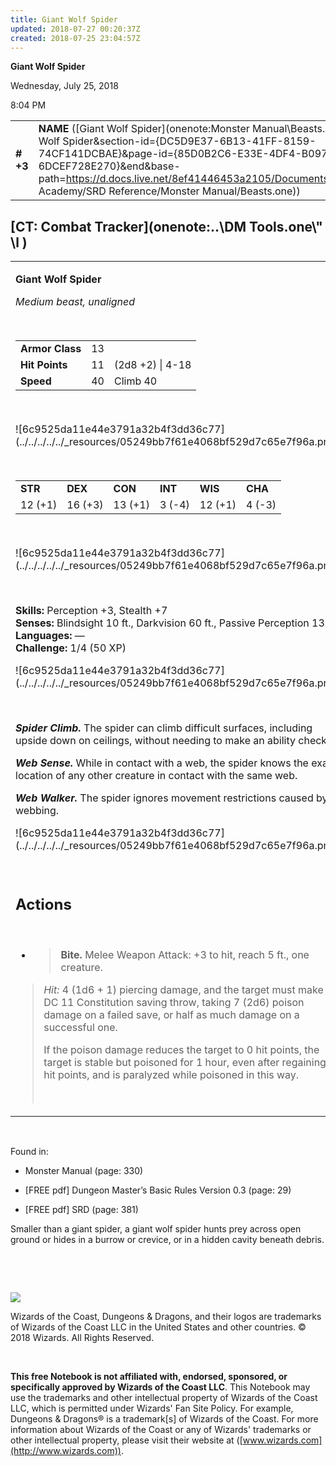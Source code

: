 ```yaml
---
title: Giant Wolf Spider
updated: 2018-07-27 00:20:37Z
created: 2018-07-25 23:04:57Z
---
```


**Giant Wolf Spider**

Wednesday, July 25, 2018

8:04 PM

|           |                                                                                                                                                                                                                                                                                                                  |        |        |        |     |       |       |
|-----------|------------------------------------------------------------------------------------------------------------------------------------------------------------------------------------------------------------------------------------------------------------------------------------------------------------------|--------|--------|--------|-----|-------|-------|
| **\# +3** | **NAME** ([Giant Wolf Spider](onenote:Monster Manual\\Beasts.one#Giant Wolf Spider&section-id={DC5D9E37-6B13-41FF-8159-74CF141DCBAE}&page-id={85D0B2C6-E33E-4DF4-B097-6DCEF728E270}&end&base-path=https://d.docs.live.net/8ef41446453a2105/Documents/Adventure Academy/SRD Reference/Monster Manual/Beasts.one)) | **13** | **11** | **11** | \-  | Notes | 50 XP |

## [CT: Combat Tracker](onenote:..\\DM Tools.one\\" \l )

<table><tbody><tr class="odd"><td><p><strong>Giant Wolf Spider</strong></p><p><em>Medium beast, unaligned</em></p><p> </p><table><tbody><tr class="odd"><td><strong>Armor Class</strong></td><td>13</td><td> </td></tr><tr class="even"><td><strong>Hit Points</strong></td><td>11</td><td>(2d8 +2) | 4-18</td></tr><tr class="odd"><td><strong>Speed</strong></td><td>40</td><td>Climb 40</td></tr></tbody></table><p> </p><p>![6c9525da11e44e3791a32b4f3dd36c77](../../../../../_resources/05249bb7f61e4068bf529d7c65e7f96a.png)</p><p> </p><table><tbody><tr class="odd"><td><strong>STR</strong></td><td><strong>DEX</strong></td><td><strong>CON</strong></td><td><strong>INT</strong></td><td><strong>WIS</strong></td><td><strong>CHA</strong></td></tr><tr class="even"><td>12 (+1)</td><td>16 (+3)</td><td>13 (+1)</td><td>3 (-4)</td><td>12 (+1)</td><td>4 (-3)</td></tr></tbody></table><p> </p><p>![6c9525da11e44e3791a32b4f3dd36c77](../../../../../_resources/05249bb7f61e4068bf529d7c65e7f96a.png)</p><p> </p><p><strong>Skills:</strong> Perception +3, Stealth +7<br />
<strong>Senses:</strong> Blindsight 10 ft., Darkvision 60 ft., Passive Perception 13<br />
<strong>Languages:</strong> —<br />
<strong>Challenge:</strong> 1/4 (50 XP)</p><p>![6c9525da11e44e3791a32b4f3dd36c77](../../../../../_resources/05249bb7f61e4068bf529d7c65e7f96a.png)</p><p> </p><p><em><strong>Spider Climb.</strong></em> The spider can climb difficult surfaces, including upside down on ceilings, without needing to make an ability check.</p><p><em><strong>Web Sense.</strong></em> While in contact with a web, the spider knows the exact location of any other creature in contact with the same web.</p><p><em><strong>Web Walker.</strong></em> The spider ignores movement restrictions caused by webbing.</p><p>![6c9525da11e44e3791a32b4f3dd36c77](../../../../../_resources/05249bb7f61e4068bf529d7c65e7f96a.png)</p><p> </p><h2 id="actions"><strong>Actions</strong></h2><p> </p><ul><li><blockquote><p><strong>Bite.</strong> Melee Weapon Attack: +3 to hit, reach 5 ft., one creature.</p></blockquote></li></ul><blockquote><p><em>Hit:</em> 4 (1d6 + 1) piercing damage, and the target must make a DC 11 Constitution saving throw, taking 7 (2d6) poison damage on a failed save, or half as much damage on a successful one.</p><p>If the poison damage reduces the target to 0 hit points, the target is stable but poisoned for 1 hour, even after regaining hit points, and is paralyzed while poisoned in this way.</p><p> </p></blockquote></td></tr></tbody></table>

 

Found in:

-   Monster Manual (page: 330)

-   \[FREE pdf\] Dungeon Master’s Basic Rules Version 0.3 (page: 29)

-   \[FREE pdf\] SRD (page: 381)

Smaller than a giant spider, a giant wolf spider hunts prey across open ground or hides in a burrow or crevice, or in a hidden cavity beneath debris.

 

 

![](tmp\media\image2.png)

Wizards of the Coast, Dungeons & Dragons, and their logos are trademarks of Wizards of the Coast LLC in the United States and other countries. © 2018 Wizards. All Rights Reserved.

 

**This free Notebook is not affiliated with, endorsed, sponsored, or specifically approved by Wizards of the Coast LLC**. This Notebook may use the trademarks and other intellectual property of Wizards of the Coast LLC, which is permitted under Wizards' Fan Site Policy. For example, Dungeons & Dragons® is a trademark\[s\] of Wizards of the Coast. For more information about Wizards of the Coast or any of Wizards' trademarks or other intellectual property, please visit their website at ([www.wizards.com](http://www.wizards.com)).
